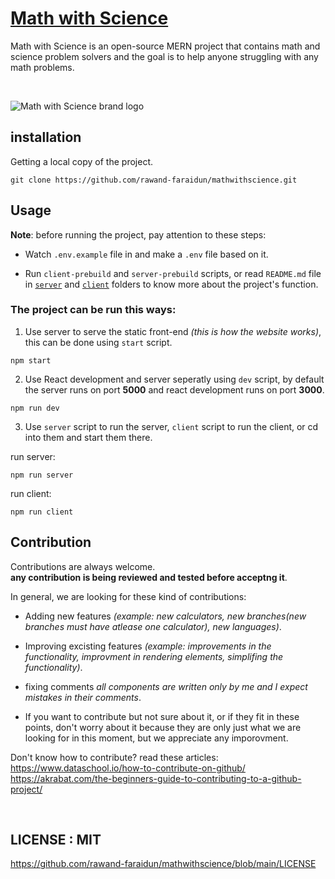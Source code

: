 # [Math with Science](https://www.mathwithscience.com/)
Math with Science is an open-source MERN project that contains math and science problem solvers and the goal is to help anyone struggling with any math problems.	

<br />

![Math with Science brand logo](https://i.ibb.co/g6b0z0B/math-with-science-brand-01.jpg)

## installation

Getting a local copy of the project.
```git
git clone https://github.com/rawand-faraidun/mathwithscience.git
```

## Usage

**Note**: before running the project, pay attention to these steps:

* Watch `.env.example` file in and make a `.env` file based on it.

* Run `client-prebuild` and `server-prebuild` scripts, or read `README.md` file in [`server`](https://github.com/rawand-faraidun/mathwithscience/tree/main/server) and [`client`](https://github.com/rawand-faraidun/mathwithscience/tree/main/client) folders to know more about the project's function.

### The project can be run this ways:

1. Use server to serve the static front-end *(this is how the website works)*, this can be done using `start` script.
```npm
npm start
```

2. Use React development and server seperatly using `dev` script, by default the server runs on port **5000** and react development runs on port **3000**.
```npm
npm run dev
```

3. Use `server` script to run the server, `client` script to run the client, or cd into them and start them there.

run server:
```npm
npm run server
```

run client:
```npm
npm run client
```

## Contribution
Contributions are always welcome.  
**any contribution is being reviewed and tested before acceptng it**.

In general, we are looking for these kind of contributions:

* Adding new features *(example: new calculators, new branches(new branches must have atlease one calculator), new languages)*.

* Improving excisting features *(example: improvements in the functionality, improvment in rendering elements, simplifing the functionality)*.

* fixing comments *all components are written only by me and I expect mistakes in their comments*.

* If you want to contribute but not sure about it, or if they fit in these points, don't worry about it because they are only just what we are looking for in this moment, but we appreciate any imporovment.

Don't know how to contribute? read these articles:  
https://www.dataschool.io/how-to-contribute-on-github/   
https://akrabat.com/the-beginners-guide-to-contributing-to-a-github-project/

<br />

## LICENSE : MIT
https://github.com/rawand-faraidun/mathwithscience/blob/main/LICENSE